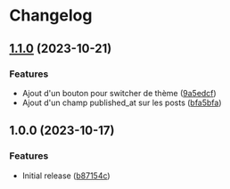# Changelog

## [1.1.0](https://github.com/tiretdubas/tiretdubas.com/compare/v1.0.0...v1.1.0) (2023-10-21)


### Features

* Ajout d'un bouton pour switcher de thème ([9a5edcf](https://github.com/tiretdubas/tiretdubas.com/commit/9a5edcf813b03a5868a498ccb7a55a420d27bb11))
* Ajout d'un champ published_at sur les posts ([bfa5bfa](https://github.com/tiretdubas/tiretdubas.com/commit/bfa5bfa687f5c6a36c150b6c0b6dd39ff977d6a3))

## 1.0.0 (2023-10-17)


### Features

* Initial release ([b87154c](https://github.com/tiretdubas/tiretdubas.com/commit/b87154c23cb3201d04acc1644a1f3f3fda4382b3))
